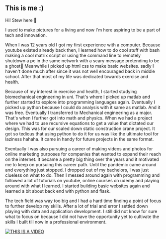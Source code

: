 ## This is me :)

Hi! Stew here 🍲

I used to make pictures for a living and now I'm here aspiring to be a part of tech and innovation.

When I was 12 years old I got my first experience with a computer. Because youtube existed already back then, I learned how to do cool stuff with bash making a cool matrix script or using the command line to remotely shutdown a pc in the same network with a scary message pretending to be a ghost🤣 Meanwhile i picked up html css to make basic websites. sadly I haven't done much after since it was not well encouraged back in middle school. After that most of my life was dedicated towards exercise and health.

Because of my interest in exercise and health, I started studying biomechanical engineering in uni. That's where I picked up matlab and further started to explore into programming languages again. Eventually I picked up python because I could do analysis with it same as matlab. And it was free. Eventually I transferred to Mechanical engineering as a major. That's when I further got into math and physics. When we had a project where we had to use recursive equations to get a value that dictated our design. This was for our scaled down static construction crane project. It got so tedious that using python to do it for us was like the ultimate tool for laziness hahaha. It came in handy for future projects in the same format.

Eventually I was also pursuing a career of making videos and photos for online marketing purposes for companies that wanted to expand their reach on the internet. It became a pretty big thing over the years and it motivated me to keep on pursuing this career path. Until the pandemic came around and everything just stopped. I dropped out of my bachelors, I was just clueless on what to do. Then I messed around again with programming and followed a lot of tutorials on youtube, online courses on udemy and playing around with what I learned. I started building basic websites again and learned a bit about back end with python and flask. 

The tech field was way too big and I had a hard time finding a point of focus to further develop my skills. After a lot of trial and error I settled down playing with data and application development. I still did not know for sure what to focus on because I did not have the opportunity yet to cultivate the skills I built till now in a professional environment.

<!---
youtube link goes in here which should be unlinked
--->           
[![THIS IS A VIDEO]()](https://youtu.be/tPs0HWYWFD8)
<!---
histeward/histeward is a ✨ special ✨ repository because its `README.md` (this file) appears on your GitHub profile.
You can click the Preview link to take a look at your changes.
--->
